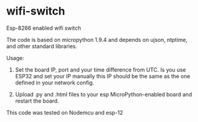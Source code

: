# wifi-switch
Esp-8266 enabled wifi switch

The code is based on micropython 1.9.4 and depends on ujson, ntptime, and other standard libraries.

Usage:

1) Set the board IP, port and your time difference from UTC. Is you use ESP32 and set your IP manually this IP should be the same as the one defined in your network config.

2) Upload .py and .html files to your esp MicroPython-enabled board and restart the board.

This code was tested on Nodemcu and esp-12

